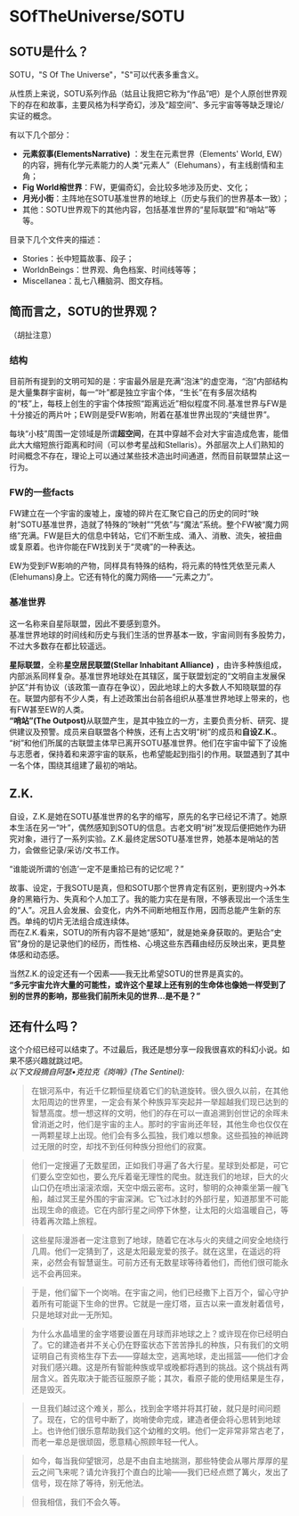 # SOfTheUniverse/SOTU
## SOTU是什么？
SOTU，"S Of The Universe"，"S"可以代表多重含义。

从性质上来说，SOTU系列作品（姑且让我把它称为“作品”吧）是个人原创世界观下的存在和故事，主要风格为科学奇幻，涉及“超空间”、多元宇宙等等缺乏理论/实证的概念。

有以下几个部分：
- **元素叙事(ElementsNarrative)** ：发生在元素世界（Elements' World, EW）的内容，拥有化学元素能力的人类“元素人”（Elehumans），有主线剧情和主角；
- **Fig World榕世界**：FW，更偏奇幻，会比较多地涉及历史、文化；
- **月光小街**：主阵地在SOTU基准世界的地球上（历史与我们的世界基本一致）；
- 其他：SOTU世界观下的其他内容，包括基准世界的“星际联盟”和“哨站”等等。

目录下几个文件夹的描述：
- Stories：长中短篇故事、段子；
- WorldnBeings：世界观、角色档案、时间线等等；
- Miscellanea：乱七八糟脑洞、图文存档。
## 简而言之，SOTU的世界观？
（胡扯注意）
### 结构
目前所有提到的文明可知的是：宇宙最外层是充满“泡沫”的虚空海，“泡”内部结构是大量集群宇宙树，每一“叶”都是独立宇宙个体，“生长”在有多层次结构的“枝”上，每枝上创生的宇宙个体按照“距离远近”相似程度不同.基准世界与FW是十分接近的两片叶；EW则是受FW影响，附着在基准世界出现的“夹缝世界”。

每块“小枝”周围一定领域是所谓**超空间**，在其中穿越不会对大宇宙造成危害，能借此大大缩短旅行距离和时间（可以参考星战和Stellaris）。外部层次上人们熟知的时间概念不存在，理论上可以通过某些技术造出时间通道，然而目前联盟禁止这一行为。
### FW的一些facts
FW建立在一个宇宙的废墟上，废墟的碎片在汇聚它自己的历史的同时“映射”SOTU基准世界，造就了特殊的“映射”“凭依”与“魔法”系统。整个FW被“魔力网络”充满。FW是巨大的信息中转站，它们不断生成、涌入、消散、流失，被扭曲或复原着。也许你能在FW找到关于“灵魂”的一种表达。

EW为受到FW影响的产物，同样具有特殊的结构，将元素的特性凭依至元素人(Elehumans)身上。它还有特化的魔力网络——“元素之力”。
### 基准世界
这一名称来自星际联盟，因此不要感到意外。<br>
基准世界地球的时间线和历史与我们生活的世界基本一致，宇宙间则有多股势力，不过大多数存在都比较遥远。

**星际联盟**，全称**星空居民联盟(Stellar Inhabitant Alliance)**
，由许多种族组成，内部派系同样复杂。基准世界地球处在其辖区，属于联盟划定的“文明自主发展保护区”并有协议（该政策一直存在争议），因此地球上的大多数人不知晓联盟的存在。联盟内部有不少人类，有上述政策出台前各组织从基准世界地球上带来的，也有FW甚至EW的人类。<br>
<b>“哨站”(The Outpost)</b>从联盟产生，是其中独立的一方，主要负责分析、研究、提供建议及预警。成员来自联盟各个种族，还有上古文明“树”的成员和<b>自设Z.K.</b>。<br>
“树”和他们所属的古联盟主体早已离开SOTU基准世界。他们在宇宙中留下了设施与志愿者，保持着和来源宇宙的联系，也希望能起到指引的作用。联盟遇到了其中一名个体，围绕其组建了最初的哨站。
## Z.K.
自设，Z.K.是她在SOTU基准世界的名字的缩写，原先的名字已经记不清了。她原本生活在另一“叶”，偶然感知到SOTU的信息。古老文明“树”发现后便把她作为研究对象，进行了一系列实验。Z.K.最终定居SOTU基准世界，她基本是哨站的苦力，会做些记录/采访/文书工作。

“谁能说所谓的‘创造’一定不是重拾已有的记忆呢？”

故事、设定，于我SOTU是真，但和SOTU那个世界肯定有区别，更别提内→外本身的黑箱行为、失真和个人加工了。我的能力实在是有限，不够表现出一个活生生的“人”。况且人会发展、会变化，内外不间断地相互作用，因而总能产生新的东西。单纯的切片无法组合成连续体。<br>
而在Z.K.看来，SOTU的所有内容不是她“感知”，就是她亲身获取的。更贴合“史官”身份的是记录他们的经历，而性格、心境这些东西藉由经历反映出来，更具整体感和动态感。

当然Z.K.的设定还有一个因素——我无比希望SOTU的世界是真实的。<br>
**“多元宇宙允许大量的可能性，或许这个星球上还有别的生命体也像她一样受到了别的世界的影响，那些我们前所未见的世界…是不是？”**
## 还有什么吗？
这个介绍已经可以结束了。不过最后，我还是想分享一段我很喜欢的科幻小说。如果不感兴趣就跳过吧。<br>
*以下文段摘自阿瑟•克拉克《岗哨》(The Sentinel):*

>在银河系中，有近千亿颗恒星绕着它们的轨道旋转。很久很久以前，在其他太阳周边的世界里，一定会有某个种族异军突起并一举超越我们现已达到的智慧高度。想一想这样的文明，他们的存在可以一直追溯到创世记的余晖未曾消逝之时，他们是宇宙的主人。那时的宇宙尚还年轻，其他生命也仅仅在一两颗星球上出现。他们会有多么孤独，我们难以想象。这些孤独的神祇跨过无限的时空，却找不到任何种族分担他们的寂寞。

>他们一定搜遍了无数星团，正如我们寻遍了各大行星。星球到处都是，可它们要么空空如也，要么充斥着毫无理性的爬虫。就连我们的地球，巨大的火山口仍在喷出滚滚浓烟，天空中烟云密布。这时，黎明的众神乘坐第一艘飞船，越过冥王星外围的宇宙深渊。它飞过冰封的外部行星，知道那里不可能出现生命的痕迹。它在内部行星之间停下休整，让太阳的火焰温暖自己，等待着再次踏上旅程。

>这些星际漫游者一定注意到了地球，随着它在冰与火的夹缝之间安全地绕行几周。他们一定猜到了，这是太阳最宠爱的孩子。就在这里，在遥远的将来，必然会有智慧诞生。可前方还有无数星球等待着他们，而他们很可能永远不会再回来。

>于是，他们留下一个岗哨。在宇宙之间，他们已经撒下上百万个，留心守护着所有可能诞下生命的世界。它就是一座灯塔，亘古以来一直发射着信号，只是地球对此一无所知。

>为什么水晶墙里的金字塔要设置在月球而非地球之上？或许现在你已经明白了。它的建造者并不关心仍在野蛮状态下苦苦挣扎的种族，只有我们的文明证明自己有资格生存下去——穿越太空，逃离地球，走出摇篮——他们才会对我们感兴趣。这是所有智能种族或早或晚都将遇到的挑战。这个挑战有两层含义。首先取决于能否征服原子能；其次，看原子能的使用结果是生存，还是毁灭。

>一旦我们越过这个难关，那么，找到金字塔并将其打破，就只是时间问题了。现在，它的信号中断了，岗哨使命完成，建造者便会将心思转到地球上。也许他们很乐意帮助我们这个幼稚的文明。他们一定非常非常古老了，而老一辈总是很顽固，愿意精心照顾年轻一代人。

>如今，每当我仰望银河，总是不由自主地揣测，那些特使会从哪片厚厚的星云之间飞来呢？请允许我打个直白的比喻——我们已经点燃了篝火，发出了信号，现在除了等待，别无他法。

>但我相信，我们不会久等。

